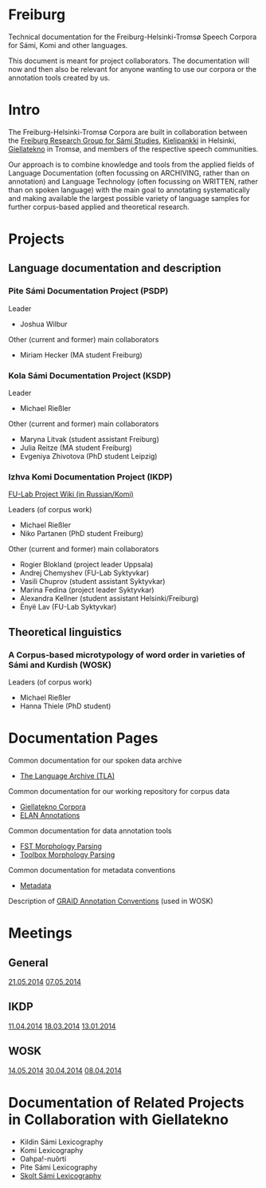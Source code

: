 # Freiburg

Technical documentation for the Freiburg-Helsinki-Tromsø Speech Corpora for Sámi, Komi and other languages.

This document is meant for project collaborators. The documentation will now and then also be relevant for anyone wanting to use our corpora or the annotation tools created by us.

# Intro

The Freiburg-Helsinki-Tromsø Corpora are built in collaboration between the [Freiburg Research Group for Sámi Studies](http://www.skandinavistik.uni-freiburg.de/institut/forschung/saami), [Kielipankki](https://kitwiki.csc.fi/twiki/bin/view/FinCLARIN/KielipankkiKoti) in Helsinki, [Giellatekno](http://giellatekno.uit.no) in Tromsø, and members of the respective speech communities.

Our approach is to combine knowledge and tools from the applied fields of Language Documentation (often focussing on ARCHIVING, rather than on annotation) and Language Technology (often focussing on WRITTEN, rather than on spoken language) with the main goal to annotating systematically and making available the largest possible variety of language samples for further corpus-based applied and theoretical research.

# Projects

## Language documentation and description

### Pite Sámi Documentation Project (PSDP)

Leader

- Joshua Wilbur

Other (current and former) main collaborators

- Miriam Hecker (MA student Freiburg)

### Kola Sámi Documentation Project (KSDP)

Leader

- Michael Rießler

Other (current and former) main collaborators

- Maryna Litvak (student assistant Freiburg)
- Julia Reitze (MA student Freiburg)
- Evgeniya Zhivotova (PhD student Leipzig)

### Izhva Komi Documentation Project (IKDP)

[FU-Lab Project Wiki (in Russian/Komi)](http://wiki.komikyv.ru)

Leaders (of corpus work)

- Michael Rießler
- Niko Partanen (PhD student Freiburg)

Other (current and former) main collaborators

- Rogier Blokland (project leader Uppsala)
- Andrej Chemyshev (FU-Lab Syktyvkar)
- Vasili Chuprov (student assistant Syktyvkar)
- Marina Fedina (project leader Syktyvkar)
- Alexandra Kellner (student assistant Helsinki/Freiburg)
- Ënyë Lav (FU-Lab Syktyvkar)

## Theoretical linguistics

### A Corpus-based microtypology of word order in varieties of Sámi and Kurdish (WOSK)

Leaders (of corpus work)

- Michael Rießler
- Hanna Thiele (PhD student)

# Documentation Pages

Common documentation for our spoken data archive

- [The Language Archive (TLA)](TLA.html)

Common documentation for our working repository for corpus data

- [Giellatekno Corpora](GTcorpus.html)
- [ELAN Annotations](ELAN.html)

Common documentation for data annotation tools

- [FST Morphology Parsing](FST.html)
- [Toolbox Morphology Parsing](Toolbox.html)

Common documentation for metadata conventions

- [Metadata](Metadata.html)

Description of [GRAID Annotation Conventions](GRAID.html) (used in WOSK)

# Meetings

## General

[21.05.2014](meetings/2014-05-21.html) [07.05.2014](meetings/2014-05-07.html)

## IKDP

[11.04.2014](meetings/2014-04-11.html) [18.03.2014](meetings/2014-03-18.html) [13.01.2014](meetings/2014-01-13.html)

## WOSK

[14.05.2014](meetings/2014-05-14.html) [30.04.2014](meetings/2014-04-30.html) [08.04.2014](meetings/2014-04-08.html)

# Documentation of Related Projects in Collaboration with Giellatekno

- Kildin Sámi Lexicography
- Komi Lexicography
- Oahpa!-nuõrti
- Pite Sámi Lexicography
- [Skolt Sámi Lexicography](../dicts/SkoltSaami2X.html)

